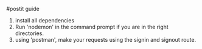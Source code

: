 #postit guide
1) install all dependencies
2) Run 'nodemon' in the command prompt if you are in the right directories.
3) using 'postman', make your requests using the signin and signout route. 
